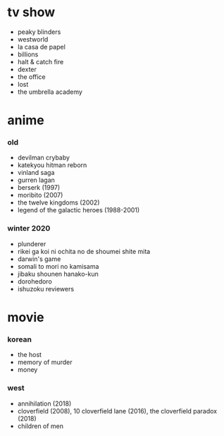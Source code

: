 # tv show
- peaky blinders
- westworld
- la casa de papel
- billions
- halt & catch fire
- dexter
- the office
- lost
- the umbrella academy

# anime
  ### old
  - devilman crybaby
  - katekyou hitman reborn
  - vinland saga
  - gurren lagan
  - berserk (1997)
  - moribito (2007)
  - the twelve kingdoms (2002)
  - legend of the galactic heroes (1988-2001)

  ### winter 2020
  - plunderer
  - rikei ga koi ni ochita no de shoumei shite mita
  - darwin's game
  - somali to mori no kamisama
  - jibaku shounen hanako-kun
  - dorohedoro
  - ishuzoku reviewers

# movie
  ### korean
  - the host
  - memory of murder
  - money

  ### west
  - annihilation (2018)
  - cloverfield (2008), 10 cloverfield lane (2016), the cloverfield paradox (2018)
  - children of men

